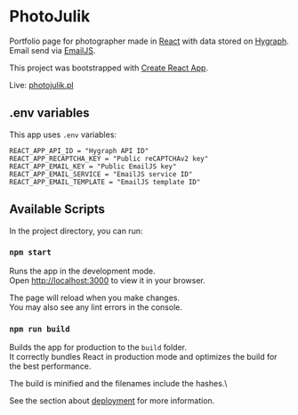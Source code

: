 # PhotoJulik

Portfolio page for photographer made in [React](https://react.dev) with data stored on [Hygraph](https://hygraph.com). Email send via [EmailJS](https://emailjs.com).

This project was bootstrapped with [Create React App](https://github.com/facebook/create-react-app).

Live: [photojulik.pl](https://photojulik.pl)

## .env variables

This app uses `.env` variables:
```
REACT_APP_API_ID = "Hygraph API ID"
REACT_APP_RECAPTCHA_KEY = "Public reCAPTCHAv2 key"
REACT_APP_EMAIL_KEY = "Public EmailJS key"
REACT_APP_EMAIL_SERVICE = "EmailJS service ID"
REACT_APP_EMAIL_TEMPLATE = "EmailJS template ID"
```

## Available Scripts

In the project directory, you can run:

### `npm start`

Runs the app in the development mode.\
Open [http://localhost:3000](http://localhost:3000) to view it in your browser.

The page will reload when you make changes.\
You may also see any lint errors in the console.

### `npm run build`

Builds the app for production to the `build` folder.\
It correctly bundles React in production mode and optimizes the build for the best performance.

The build is minified and the filenames include the hashes.\

See the section about [deployment](https://facebook.github.io/create-react-app/docs/deployment) for more information.
